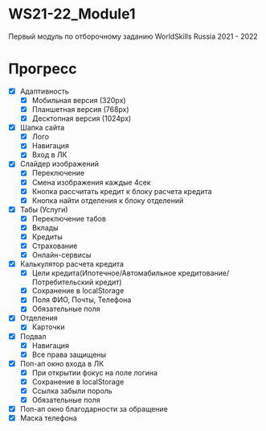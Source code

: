 # WS21-22_Module1
Первый модуль по отборочному заданию WorldSkills Russia 2021 - 2022

# Прогресс
- [X] Адаптивность
    - [X] Мобильная версия (320px)
    - [X] Планшетная версия (768px)
    - [X] Десктопная версия (1024px)
- [X] Шапка сайта
    - [X] Лого
    - [X] Навигация
    - [X] Вход в ЛК
- [X] Слайдер изображений
    - [X] Переключение
    - [X] Смена изображения каждые 4сек
    - [X] Кнопка рассчитать кредит к блоку расчета кредита
    - [X] Кнопка найти отделения к блоку отделений
- [X] Табы (Услуги)
    - [X] Переключение табов
    - [X] Вклады
    - [X] Кредиты
    - [X] Страхование
    - [X] Онлайн-сервисы
- [X] Калькулятор расчета кредита
    - [X] Цели кредита(Ипотечное/Автомабильное кредитование/Потребительский кредит)
    - [X] Сохранение в localStorage
    - [X] Поля ФИО, Почты, Телефона
    - [X] Обязательные поля
- [X] Отделения
    - [X] Карточки
- [X] Подвал
    - [X] Навигация
    - [X] Все права защищены
- [X] Поп-ап окно входа в ЛК
    - [X] При открытии фокус на поле логина
    - [X] Сохранение в localStorage
    - [X] Ссылка забыли пороль
    - [X] Обязательные поля
- [X] Поп-ап окно благодарности за обращение
- [X] Маска телефона